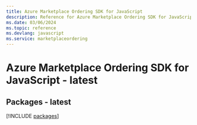 ```yaml
---
title: Azure Marketplace Ordering SDK for JavaScript
description: Reference for Azure Marketplace Ordering SDK for JavaScript
ms.date: 03/06/2024
ms.topic: reference
ms.devlang: javascript
ms.service: marketplaceordering
---
```

# Azure Marketplace Ordering SDK for JavaScript - latest
## Packages - latest
[!INCLUDE [packages](marketplace-ordering-index.md)]